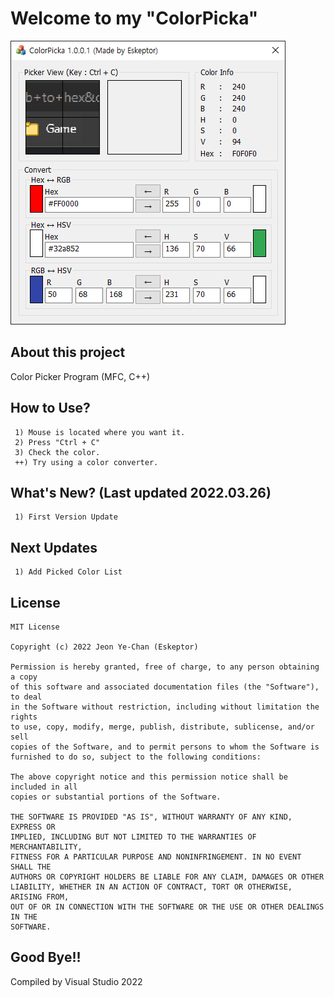 # Welcome to my "ColorPicka"
![homepage](./ScreenShot/ScreenShot01.PNG)
## About this project
Color Picker Program (MFC, C++)
## How to Use?
```
 1) Mouse is located where you want it.
 2) Press "Ctrl + C"
 3) Check the color.
 ++) Try using a color converter.
```
## What's New? (Last updated 2022.03.26)
```
 1) First Version Update
```
## Next Updates
```
 1) Add Picked Color List
```
## License
```
MIT License

Copyright (c) 2022 Jeon Ye-Chan (Eskeptor)

Permission is hereby granted, free of charge, to any person obtaining a copy
of this software and associated documentation files (the "Software"), to deal
in the Software without restriction, including without limitation the rights
to use, copy, modify, merge, publish, distribute, sublicense, and/or sell
copies of the Software, and to permit persons to whom the Software is
furnished to do so, subject to the following conditions:

The above copyright notice and this permission notice shall be included in all
copies or substantial portions of the Software.

THE SOFTWARE IS PROVIDED "AS IS", WITHOUT WARRANTY OF ANY KIND, EXPRESS OR
IMPLIED, INCLUDING BUT NOT LIMITED TO THE WARRANTIES OF MERCHANTABILITY,
FITNESS FOR A PARTICULAR PURPOSE AND NONINFRINGEMENT. IN NO EVENT SHALL THE
AUTHORS OR COPYRIGHT HOLDERS BE LIABLE FOR ANY CLAIM, DAMAGES OR OTHER
LIABILITY, WHETHER IN AN ACTION OF CONTRACT, TORT OR OTHERWISE, ARISING FROM,
OUT OF OR IN CONNECTION WITH THE SOFTWARE OR THE USE OR OTHER DEALINGS IN THE
SOFTWARE.
```
## Good Bye!!
Compiled by Visual Studio 2022